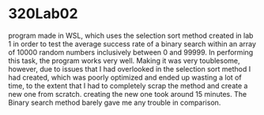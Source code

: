 # 320Lab02

program made in WSL, which uses the selection sort method created in lab 1 in order to test the average success rate of a binary search within an array of 10000 random numbers inclusively between 0 and 99999. In performing this task, the program works very well. Making it was very toublesome, however, due to issues that I had overlooked in the selection sort method I had created, which was poorly optimized and ended up wasting a lot of time, to the extent that I had to completely scrap the method and create a new one from scratch. creating the new one took around 15 minutes. The Binary search method barely gave me any trouble in comparison.
